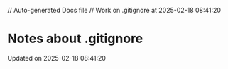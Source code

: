 // Auto-generated Docs file
// Work on .gitignore at 2025-02-18 08:41:20
# Notes about .gitignore
Updated on 2025-02-18 08:41:20
